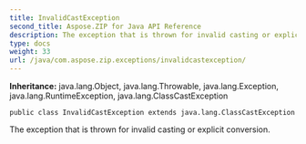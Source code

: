 ```yaml
---
title: InvalidCastException
second_title: Aspose.ZIP for Java API Reference
description: The exception that is thrown for invalid casting or explicit conversion.
type: docs
weight: 33
url: /java/com.aspose.zip.exceptions/invalidcastexception/
---
```


**Inheritance:**
java.lang.Object, java.lang.Throwable, java.lang.Exception, java.lang.RuntimeException, java.lang.ClassCastException
```
public class InvalidCastException extends java.lang.ClassCastException
```

The exception that is thrown for invalid casting or explicit conversion.
